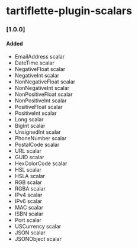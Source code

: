 # tartiflette-plugin-scalars

### [1.0.0]

#### Added

* EmailAddress scalar
* DateTime scalar
* NegativeFloat scalar
* NegativeInt scalar
* NonNegativeFloat scalar
* NonNegativeInt scalar
* NonPositiveFloat scalar
* NonPositiveInt scalar
* PositiveFloat scalar
* PositiveInt scalar
* Long scalar
* BigInt scalar
* UnsignedInt scalar
* PhoneNumber scalar
* PostalCode scalar
* URL scalar
* GUID scalar
* HexColorCode scalar
* HSL scalar
* HSLA scalar
* RGB scalar
* RGBA scalar
* IPv4 scalar
* IPv6 scalar
* MAC scalar
* ISBN scalar
* Port scalar
* USCurrency scalar
* JSON scalar
* JSONObject scalar
